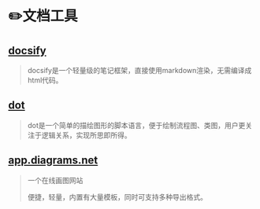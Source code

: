 # ✏️文档工具

## [docsify](writing/tool/docsify.md)

> docsify是一个轻量级的笔记框架，直接使用markdown渲染，无需编译成html代码。

## [dot](writing/tool/dot.md)

> dot是一个简单的描绘图形的脚本语言，便于绘制流程图、类图，用户更关注于逻辑关系，实现所思即所得。

## [app.diagrams.net](https://app.diagrams.net/) 
> 一个在线画图网站
>
> 便捷，轻量，内置有大量模板，同时可支持多种导出格式。


<!-- ## [latex](writing/tool/latex.md) -->

<!-- ## [markdown](writing/tool/markdown.md) -->

<!-- ## [mermaid](writing/tool/mermaid.md) -->

